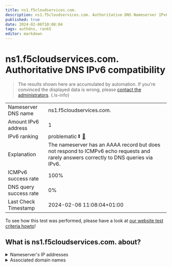 ```yaml
---
title: ns1.f5cloudservices.com.
description: ns1.f5cloudservices.com. Authoritative DNS Nameserver IPv6 compatibility
published: true
date: 2024-02-06T10:08:04
tags: authdns, rank5
editor: markdown
---
```


# ns1.f5cloudservices.com. Authoritative DNS IPv6 compatibility

> The results shown here are accumulated by automation. If you're convinced the displayed data is wrong, please [contact the administrators](/howto/chat). 
{.is-info}




|   |   |
| - | - |
| Nameserver DNS name | ns1.f5cloudservices.com.
| Amount IPv6 address | 1
| IPv6 ranking | problematic :arrow_double_down: [🔗](/howto/ranking) |
| Explanation | The nameserver has an AAAA record but does not respond to ICMPv6 echo requests and rarely answers correctly to DNS queries via IPv6. |
| ICMPv6 success rate | 100%|
| DNS query success rate | 0% |
| Last Check Timestamp | 2024-02-06 11:08:04+01:00 |

To see how this test was performed, please have a look at [our website test criteria howto](/howto/testcriteria/authdns)!


## What is ns1.f5cloudservices.com. about?




<details>
<summary>Nameserver's IP addresses</summary>

2604:e180:1071::3:1

</details>



<details>
<summary>Associated domain names</summary>

www.siemens-healthineers.com

</details>
